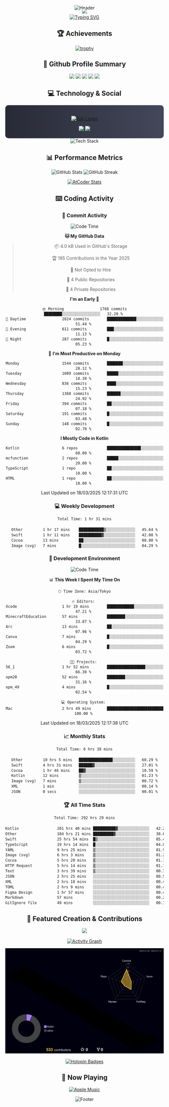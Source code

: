 <div align="center">
  
![Header](https://capsule-render.vercel.app/api?type=waving&color=gradient&customColorList=12&height=300&section=header&text=Welcome%20to%20Batapii's%20Universe&fontSize=50&animation=fadeIn&fontAlignY=40&desc=Android%20Developer%20|%20Kotlin%20LOVE%20)

<div style="margin-top: -20px;">
  <img src="https://readme-typing-svg.herokuapp.com/?lines=Crafting+Android+Experiences;Building+Tomorrow's+Apps+Today;Always+Learning,+Always+Growing&font=Fira%20Code&center=true&width=440&height=45&color=f75c7e&vCenter=true&size=22&pause=1000">
</div>

<a href="https://git.io/typing-svg">
  <img src="https://readme-typing-svg.demolab.com?font=Fira+Code&weight=600&size=28&duration=4000&pause=1000&center=true&vCenter=true&width=800&lines=Hey+there!+I'm+Batapii+%F0%9F%91%8B;Android+Developer+from+Japan+%F0%9F%87%AF%F0%9F%87%B5" alt="Typing SVG" />
</a>

## 🏆 Achievements

[![trophy](https://github-profile-trophy.vercel.app/?username=batapii&theme=onestar&no-frame=true&no-bg=true&column=8&rank=SECRET,SSS,SS,S,AAA,AA,A,B,C,?&margin-w=10&margin-h=10)](https://github.com/ryo-ma/github-profile-trophy)

## 🎯 Github Profile Summary

<div align="center">
  <img src="http://github-profile-summary-cards.vercel.app/api/cards/profile-details?username=batapii&theme=radical" />
  <img src="http://github-profile-summary-cards.vercel.app/api/cards/repos-per-language?username=batapii&theme=radical" />
  <img src="http://github-profile-summary-cards.vercel.app/api/cards/most-commit-language?username=batapii&theme=radical" />
  <img src="http://github-profile-summary-cards.vercel.app/api/cards/stats?username=batapii&theme=radical" />
  <img src="http://github-profile-summary-cards.vercel.app/api/cards/productive-time?username=batapii&theme=radical" />
</div>

## 💻 Technology & Social

<div align="center" style="background: linear-gradient(to right, #282A36, #44475A); padding: 20px; border-radius: 10px;">

[![Top Langs](https://github-readme-stats.vercel.app/api/top-langs/?username=batapii
)](https://github.com/anuraghazra/github-readme-stats)

<div style="margin-top: 15px">
<a href="https://github.com/batapii"><img src="https://img.shields.io/github/followers/batapii?style=for-the-badge&logo=github&label=Follow&color=ff6e96&labelColor=282A36"/></a>
<a href="https://twitter.com/batapii3939"><img src="https://img.shields.io/twitter/follow/batapii?style=for-the-badge&logo=twitter&color=1DA1F2&labelColor=282A36&label= Twitter"/></a>
</div>

</div>

<div align="center">
<img src="https://github-readme-tech-stack.vercel.app/api/cards?title=Tech+Stack&align=center&titleAlign=center&fontSize=20&lineHeight=10&lineCount=4&theme=github_dark&width=800&bg=%230D1117&badge=%23161B22&border=%2321262D&titleColor=%2358A6FF&line1=kotlin%2Ckotlin%2C0095D5%3Bandroid%2Candroid%2C00ff00%3Bjetpackcompose%2Cjetpack%2C4285F4%3B&line2=swift%2Cswift%2CFA7343%3Bfirebase%2Cfirebase%2CFFCA28%3Bgithub%2Cgithub%2C181717%3B&line3=typescript%2Ctypescript%2C3178C6%3Bgraphql%2Cgraphql%2CE10098%3Bsupabase%2Csupabase%2C3FCF8E%3B&line4=gradle%2Cgradle%2C02303A%3Bgitkraken%2Cgitkraken%2C179287%3Bpostman%2Cpostman%2CFF6C37%3B" alt="Tech Stack" />
</div>



## 📊 Performance Metrics

<div align="center">

![GitHub Stats](https://github-readme-stats.vercel.app/api?username=batapii&show_icons=true&theme=radical&hide_border=true&bg_color=0D1117)
![GitHub Streak](https://github-readme-streak-stats.herokuapp.com/?user=batapii&theme=radical&hide_border=true&background=0D1117)

[![AtCoder Stats](https://atcoder-readme-stats.vercel.app/stats/batapii3939?theme=dark&show_history=5&width=495)](https://github.com/iwbc-mzk/atcoder-readme-stats)

</div>

## ⌨️ Coding Activity

### 🌟 Commit Activity
<!--START_SECTION:commit-stats-->
![Code Time](http://img.shields.io/badge/Code%20Time-476%20hrs%2050%20mins-blue)

**🐱 My GitHub Data** 

> 📦 4.0 kB Used in GitHub's Storage 
 > 
> 🏆 195 Contributions in the Year 2025
 > 
> 🚫 Not Opted to Hire
 > 
> 📜 4 Public Repositories 
 > 
> 🔑 4 Private Repositories 
 > 
**I'm an Early 🐤** 

```text
🌞 Morning                1768 commits        ████████░░░░░░░░░░░░░░░░░   32.20 % 
🌆 Daytime                2824 commits        █████████████░░░░░░░░░░░░   51.44 % 
🌃 Evening                611 commits         ███░░░░░░░░░░░░░░░░░░░░░░   11.13 % 
🌙 Night                  287 commits         █░░░░░░░░░░░░░░░░░░░░░░░░   05.23 % 
```
📅 **I'm Most Productive on Monday** 

```text
Monday                   1544 commits        ███████░░░░░░░░░░░░░░░░░░   28.12 % 
Tuesday                  1009 commits        █████░░░░░░░░░░░░░░░░░░░░   18.38 % 
Wednesday                836 commits         ████░░░░░░░░░░░░░░░░░░░░░   15.23 % 
Thursday                 1368 commits        ██████░░░░░░░░░░░░░░░░░░░   24.92 % 
Friday                   394 commits         ██░░░░░░░░░░░░░░░░░░░░░░░   07.18 % 
Saturday                 191 commits         █░░░░░░░░░░░░░░░░░░░░░░░░   03.48 % 
Sunday                   148 commits         █░░░░░░░░░░░░░░░░░░░░░░░░   02.70 % 
```


**I Mostly Code in Kotlin** 

```text
Kotlin                   6 repos             ███████████████░░░░░░░░░░   60.00 % 
mcfunction               2 repos             █████░░░░░░░░░░░░░░░░░░░░   20.00 % 
TypeScript               1 repo              ██░░░░░░░░░░░░░░░░░░░░░░░   10.00 % 
HTML                     1 repo              ██░░░░░░░░░░░░░░░░░░░░░░░   10.00 % 
```




 Last Updated on 18/03/2025 12:17:31 UTC
<!--END_SECTION:commit-stats-->

### 💻 Weekly Development
<!--START_SECTION:wakatime-->

```txt
Total Time: 1 hr 31 mins

Other         1 hr 17 mins    ███████████▒░░░░░░░░░░░░░   45.64 %
Swift         1 hr 11 mins    ██████████▓░░░░░░░░░░░░░░   42.08 %
Cocoa         13 mins         ██░░░░░░░░░░░░░░░░░░░░░░░   08.00 %
Image (svg)   7 mins          █░░░░░░░░░░░░░░░░░░░░░░░░   04.29 %
```

<!--END_SECTION:wakatime-->

### 🔨 Development Environment
<!--START_SECTION:dev-stats-->
![Code Time](http://img.shields.io/badge/Code%20Time-476%20hrs%2050%20mins-blue)

📊 **This Week I Spent My Time On** 

```text
🕑︎ Time Zone: Asia/Tokyo

🔥 Editors: 
Xcode                    1 hr 19 mins        ████████████░░░░░░░░░░░░░   47.21 % 
MinecraftEducation       57 mins             ████████░░░░░░░░░░░░░░░░░   33.87 % 
Arc                      13 mins             ██░░░░░░░░░░░░░░░░░░░░░░░   07.96 % 
Canva                    7 mins              █░░░░░░░░░░░░░░░░░░░░░░░░   04.29 % 
Zoom                     6 mins              █░░░░░░░░░░░░░░░░░░░░░░░░   03.72 % 

🐱‍💻 Projects: 
56_1                     1 hr 52 mins        █████████████████░░░░░░░░   66.30 % 
opm20                    52 mins             ████████░░░░░░░░░░░░░░░░░   31.16 % 
opm_49                   4 mins              █░░░░░░░░░░░░░░░░░░░░░░░░   02.54 % 

💻 Operating System: 
Mac                      2 hrs 49 mins       █████████████████████████   100.00 % 
```


 Last Updated on 18/03/2025 12:17:38 UTC
<!--END_SECTION:dev-stats-->

### 📈 Monthly Stats
<!--START_SECTION:wakamonth-->

```txt
Total Time: 6 hrs 38 mins

Other         10 hrs 5 mins   ███████████████░░░░░░░░░░   60.29 %
Swift         4 hrs 31 mins   ██████▓░░░░░░░░░░░░░░░░░░   27.01 %
Cocoa         1 hr 46 mins    ██▓░░░░░░░░░░░░░░░░░░░░░░   10.59 %
Kotlin        12 mins         ▒░░░░░░░░░░░░░░░░░░░░░░░░   01.23 %
Image (svg)   7 mins          ▒░░░░░░░░░░░░░░░░░░░░░░░░   00.72 %
XML           1 min           ░░░░░░░░░░░░░░░░░░░░░░░░░   00.14 %
JSON          0 secs          ░░░░░░░░░░░░░░░░░░░░░░░░░   00.01 %
```

<!--END_SECTION:wakamonth-->

### 🏆 All Time Stats
<!--START_SECTION:wakaalltime-->

```txt
Total Time: 292 hrs 29 mins

Kotlin                 201 hrs 40 mins ██████████▓░░░░░░░░░░░░░░   42.29 %
Other                  184 hrs 21 mins █████████▓░░░░░░░░░░░░░░░   38.66 %
Swift                  25 hrs 54 mins  █▒░░░░░░░░░░░░░░░░░░░░░░░   05.43 %
TypeScript             19 hrs 14 mins  █░░░░░░░░░░░░░░░░░░░░░░░░   04.04 %
YAML                   9 hrs 25 mins   ▒░░░░░░░░░░░░░░░░░░░░░░░░   01.98 %
Image (svg)            6 hrs 3 mins    ▒░░░░░░░░░░░░░░░░░░░░░░░░   01.27 %
Cocoa                  5 hrs 20 mins   ▒░░░░░░░░░░░░░░░░░░░░░░░░   01.12 %
HTTP Request           5 hrs 14 mins   ▒░░░░░░░░░░░░░░░░░░░░░░░░   01.10 %
Text                   3 hrs 39 mins   ▒░░░░░░░░░░░░░░░░░░░░░░░░   00.77 %
JSON                   2 hrs 25 mins   ░░░░░░░░░░░░░░░░░░░░░░░░░   00.51 %
XML                    2 hrs 18 mins   ░░░░░░░░░░░░░░░░░░░░░░░░░   00.48 %
TOML                   2 hrs 9 mins    ░░░░░░░░░░░░░░░░░░░░░░░░░   00.45 %
Figma Design           1 hr 57 mins    ░░░░░░░░░░░░░░░░░░░░░░░░░   00.41 %
Markdown               57 mins         ░░░░░░░░░░░░░░░░░░░░░░░░░   00.20 %
GitIgnore file         49 mins         ░░░░░░░░░░░░░░░░░░░░░░░░░   00.17 %
```

<!--END_SECTION:wakaalltime-->


## 🌟 Featured Creation & Contributions

<div align="center">
  <a href="https://github.com/batapii/ToDoSNS">
    <img src="https://github-readme-stats.vercel.app/api/pin/?username=batapii&repo=ToDoSNS&theme=radical&hide_border=true&bg_color=0D1117" />
  </a>

[![Activity Graph](https://github-readme-activity-graph.vercel.app/graph?username=batapii&custom_title=Contribution%20Graph&hide_border=true&theme=radical&bg_color=0D1117)](https://github.com/ashutosh00710/github-readme-activity-graph)

![3D Contrib](./profile-3d-contrib/profile-night-rainbow.svg)

[![Holopin Badges](https://holopin.me/batapii)](https://holopin.io/@batapii)

</div>

## 🎵 Now Playing

<div align="center">
  
[![Apple Music](https://music-profile.rayriffy.com/theme/dark.svg?uid=001005.6598667d2ffd4a10a4f429edd0ba24c4.1156)](https://github.com/rayriffy/apple-music-github-profile)

</div>

![Footer](https://capsule-render.vercel.app/api?type=waving&color=gradient&customColorList=12&height=100&section=footer)

</div>
